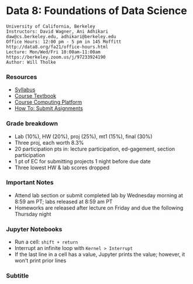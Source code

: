 # Data 8: Foundations of Data Science

    University of California, Berkeley
    Instructors: David Wagner, Ani Adhikari
    daw@cs.berkeley.edu, adhikari@berkeley.edu
    Office Hours: 12:00 pm - 5 pm in 145 Moffitt
    http://data8.org/fa21/office-hours.html
    Lecture: Mon/Wed/Fri 10:00am-11:00am 
    https://berkeley.zoom.us/j/97233924190
    Author: Will Tholke

### Resources

- [Syllabus](http://data8.org/fa21/policies.html)
- [Course Textbook](https://inferentialthinking.com/chapters/intro.html)
- [Course Computing Platform](http://data8.datahub.berkeley.edu/)
- [How To: Submit Asignments](https://drive.google.com/file/d/1mleabaG3jwCzatQPGS82w7Hlvo6A05Jm/view)

### Grade breakdown

- Lab (10%), HW (20%), proj (25%), mt1 (15%), final (30%)
- Three proj, each worth 8.3%
- 20 participation pts in: lecture participation, ed-gagement, section participation
- 1 pt of EC for submitting projects 1 night before due date
- Three lowest HW & lab scores dropped

### Important Notes

- Attend lab section or submit completed lab by Wednesday morning at 8:59 am PT; labs released at 8:59 am PT
- Homeworks are released after lecture on Friday and due the following Thursday night

### Jupyter Notebooks

- Run a cell: `shift + return`
- Interrupt an infinite loop with `Kernel > Interrupt`
- If the last line in a cell has a value, Jupyter prints the value; however, it won't print prior lines

### Subtitle